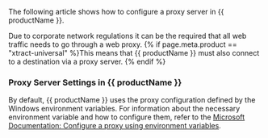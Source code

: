 
The following article shows how to configure a proxy server in {{ productName }}. 

Due to corporate network regulations it can be the required that all web traffic needs to go through a web proxy. 
{% if page.meta.product == "xtract-universal" %}This means that {{ productName }} must also connect to a destination via a proxy server. {% endif %}


### Proxy Server Settings in {{ productName }}
By default, {{ productName }} uses the proxy configuration defined by the Windows environment variables.
For information about the necessary environment variable and how to configure them, refer to the [Microsoft Documentation: Configure a proxy using environment variables](https://learn.microsoft.com/en-us/dotnet/azure/sdk/configure-proxy?tabs=cmd#configure-using-environment-variables).



<!--
### System-Wide Configuration in the Windows Settings

Open the settings *Network and Internet* in your Windows start menu and set the respective proxy server settings. 
{% if page.meta.product == "xtract-universal" %}When connecting to a destination in {{ productName }} the connection is routed through the proxy server. {% endif %}


### Application Specific Configuration

Follow the [Microsoft guidelines](https://docs.microsoft.com/en-us/dotnet/framework/network-programming/proxy-configuration) to configure the proxy server.

Open the installation directory of {{ productName }}, e.g., `{{ installationDir }}`.
Modify the files {% if page.meta.product == "xtract-universal" %}**Theobald.Xu.Web.Worker.exe.config** and **XtractDesigner.exe.config**{% else %}**Theobald.Bc.Web.Worker.exe.config** and **BCDesigner.exe.config** {% endif %}. 
Enter the following section in both files: 

```xml title="Proxy Configuration"
<system.net>
    <defaultProxy>
        <proxy  proxyaddress="http://[My_Proxyserver]:3128"
                bypassonlocal="True"
        />
    </defaultProxy>
</system.net>
```

Examples:

=== "{% if page.meta.product == "xtract-universal" %}**Theobald.Xu.Web.Worker.exe.config**{% else %}**Theobald.Bc.Web.Worker.exe.config**{% endif %}"

	```xml
	<?xml version="1.0" encoding="utf-8"?>
	<configuration>
		<system.net>
			<defaultProxy>
				<proxy proxyaddress="http://[My_Proxyserver]:3128" bypassonlocal="true" />
			</defaultProxy>
		</system.net>
		<startup>
			...
		</startup>
		<runtime>
			...
		</runtime>
	</configuration>
	```

=== "{% if page.meta.product == "xtract-universal" %}**XtractDesigner.exe.config**{% else %}**BCDesigner.exe.config** {% endif %}"

	```xml
	<?xml version="1.0" encoding="utf-8"?>
	<configuration>
	​
		<configSections>
			... 
		</configSections>
	​
		<system.net>  
			<defaultProxy>  
				<proxy  proxyaddress="http://[My_Proxyserver]:3128"
					bypassonlocal="true"  
			/>  
			</defaultProxy>  
		</system.net>
		
	```
-->










